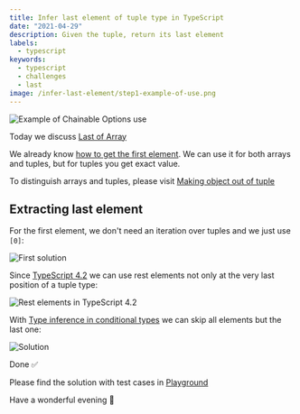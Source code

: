 ```yaml
---
title: Infer last element of tuple type in TypeScript
date: "2021-04-29"
description: Given the tuple, return its last element
labels:
  - typescript
keywords:
  - typescript
  - challenges
  - last
image: /infer-last-element/step1-example-of-use.png
---
```


![Example of Chainable Options use](/infer-last-element/step1-example-of-use.png)

Today we discuss [Last of Array](https://github.com/type-challenges/type-challenges/blob/master/questions/15-medium-last/README.md)

We already know [how to get the first element](/2021-04-08-infer-first-element/). We can use it for both arrays and tuples, but for tuples you get exact value.

To distinguish arrays and tuples, please visit [Making object out of tuple](/2021-04-07-making-object-out-of-tuple/#an-array-or-a-tuple)

## Extracting last element

For the first element, we don't need an iteration over tuples and we just use `[0]`:

![First solution](/infer-last-element/step2-first-solution.png)

Since [TypeScript 4.2](https://devblogs.microsoft.com/typescript/announcing-typescript-4-2/#non-trailing-rests) we can use rest elements not only at the very last position of a tuple type:

![Rest elements in TypeScript 4.2](/infer-last-element/step3-rest-in-ts-4-2.png)

With [Type inference in conditional types](https://www.typescriptlang.org/docs/handbook/release-notes/typescript-2-8.html#type-inference-in-conditional-types) we can skip all elements but the last one:

![Solution](/infer-last-element/step4-solution.png)

Done ✅

Please find the solution with test cases in [Playground](https://www.typescriptlang.org/play?#code/PQKgUABBCMCsEFoIBkCGBnALhA9gMwgEEAnY1AT0kQRtqoCNyiA7TACx2aYDEBXCABQABVKzy8AlBADEAWwCmAEwCWvWTNSkKVKtL0QAir3lZlnHVAB8EACrkADvIDKAY2LL72ACwA6AAwQyugQxPIuOLIKzIpKgcwQ7EEQLmyoADZp8swA5vIWEACSsvaZUdioELnM8u4uEAAGaFgAPDaW9Qmp2JioANYmEKJEWkz1Nh2iiiHymLzEzMHKmADkwWkY2PKlWSvBmA7yPvncOMQQ8gAeqMWZ+fX3mOhU+46DpNAQALwQANrLqMsADQQZb0IEglzLAC6zwOb2IACYvr8AMzAhHA6AwqCw149ZRpD7fJqYZqaYjQazAYDnC6OFyYWKYHAQejyCHLXHs-FpJHEjZk0gIqk0y70xlTZms9nQKj3er5awANWU8gA7rh4gBxJYACV49AAXBA2JhMPZ0IbqY8Uj4AFboHynbLAOBgEDAMBe0AQAD6-oDgYDEAAmjg5hAAMI4GIQXU1dlBpP+iAer0vdkk1q0xnRYKicg-KHWb42HNZRTBH4+GvKZh4Gp+4F1htnJXYiAAfggSqoxuqADcagBub0gP3JoO2EzYSMYAaTqdp5TFU7YADeEAAogBHXjpYFbulhbAAXwgeGIERBQgzCBS6UyORMwF4mAJ6E5YAzyXnwW+PxUEe4rNLu+5pM0WY-GiEAYjAxaYpYliAkBx4MqBe7pJBAo-AIUifNY0AIjBm6oMaWDuDkECnghECkeRmCUdk1FIShMJemAPqLoGEB8MQ7CNk4jIWhO3G+qmnqgFQ1hOKkoQQOQ4ZnOgOBpG+ZgLMaprmpa1roLaDpOsQLpwMAojoGqNTST2qoaipanvpwlommaFpWsANpsPajrOq6sDAPZ6lOdZACypzspGqQZFkuTOdpbl6QZPnGe6npgEAA)

Have a wonderful evening 🌆
